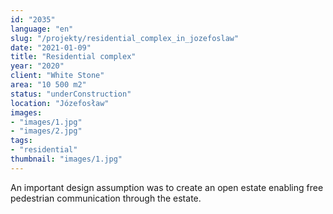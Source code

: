 ```yaml
---
id: "2035"
language: "en"
slug: "/projekty/residential_complex_in_jozefoslaw"
date: "2021-01-09"
title: "Residential complex"
year: "2020"
client: "White Stone"
area: "10 500 m2"
status: "underConstruction"
location: "Józefosław"
images:
- "images/1.jpg"
- "images/2.jpg"
tags:
- "residential"
thumbnail: "images/1.jpg"
---
```

An important design assumption was to create an open estate enabling free pedestrian communication through the estate.
